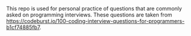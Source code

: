 This repo is used for personal practice of questions that are commonly asked on programming interviews.
These questions are taken from https://codeburst.io/100-coding-interview-questions-for-programmers-b1cf74885fb7.